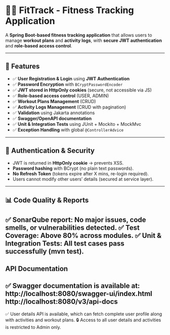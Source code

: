 # 🏋️‍♂️ FitTrack - Fitness Tracking Application

A **Spring Boot-based fitness tracking application** that allows users to manage **workout plans** and **activity logs**, with **secure JWT authentication** and **role-based access control**.

---

## 🚀 Features

- ✅ **User Registration & Login** using **JWT Authentication**
- ✅ **Password Encryption** with `BCryptPasswordEncoder`
- ✅ **JWT stored in HttpOnly cookies** (secure, not accessible via JS)
- ✅ **Role-based access control** (USER, ADMIN)
- ✅ **Workout Plans Management** (CRUD)
- ✅ **Activity Logs Management** (CRUD with pagination)
- ✅ **Validation** using Jakarta annotations
- ✅ **Swagger/OpenAPI documentation**
- ✅ **Unit & Integration Tests** using JUnit + Mockito + MockMvc
- ✅ **Exception Handling** with global `@ControllerAdvice`

---

## 🔐 Authentication & Security

- JWT is returned in **HttpOnly cookie** → prevents XSS.
- **Password hashing** with BCrypt (no plain text passwords).
- **No Refresh Token** (tokens expire after X mins, re-login required).
- Users cannot modify other users’ details (secured at service layer).
----
## 📊 Code Quality & Reports

✅ SonarQube report: No major issues, code smells, or vulnerabilities detected.
✅ Test Coverage: Above 80% across modules.
✅ Unit & Integration Tests: All test cases pass successfully (mvn test).
----
## API Documentation
✅ Swagger documentation is available at:
http://localhost:8080/swagger-ui/index.html
http://localhost:8080/v3/api-docs
----

✅ User details API is available, which can fetch complete user profile along with activities and workout plans.
🔒 Access to all user details and activities is restricted to Admin only.
